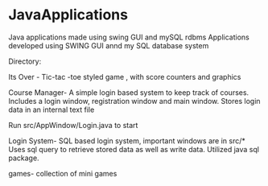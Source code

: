 # JavaApplications
Java applications made using swing GUI and mySQL rdbms
 Applications developed using SWING GUI annd my SQL database system
 
 
Directory: 


Its Over - Tic-tac -toe styled game , with score counters and graphics


Course Manager- A simple login based system to keep track of courses.
Includes a login window, registration window and main window. Stores login data in an internal text file


Run src/AppWindow/Login.java to start


Login System- SQL based login system, important windows are in src/*
 Uses sql query to retrieve stored data as well as write data. 
 Utilized java sql package.


games- collection of mini games 
